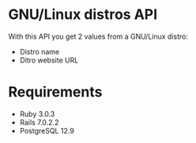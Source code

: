 # GNU/Linux distros API

With this API you get 2 values from a GNU/Linux distro:
* Distro name
* Ditro website URL

# Requirements
* Ruby 3.0.3
* Rails 7.0.2.2
* PostgreSQL 12.9